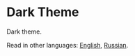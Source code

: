 # Dark Theme

Dark theme.

Read in other languages: [English](README.md), [Russian](README.ru.md).

